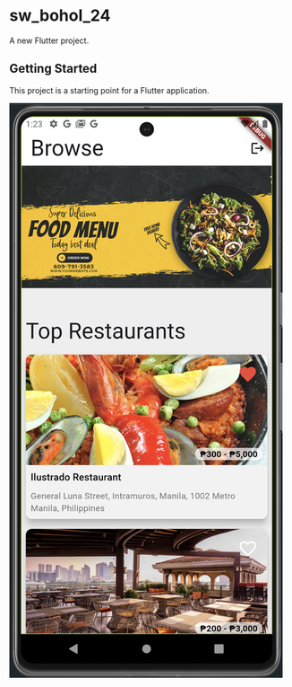 # sw_bohol_24

A new Flutter project.

## Getting Started

This project is a starting point for a Flutter application.
 
![image](images/ss.png)